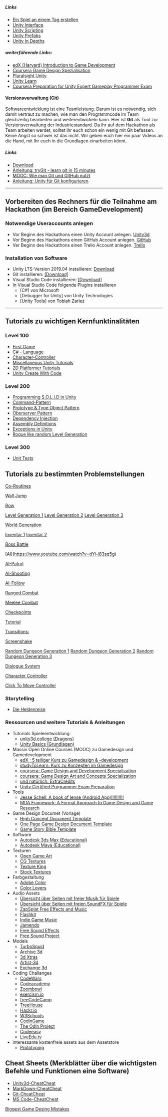 


##### Links
- [Ein Spiel an einem Tag erstellen](https://youtu.be/1p5nT2PAOr8)
- [Unity Interface](https://youtu.be/D7v2pjke5sc)
- [Unity Scripting](https://learn.unity.com/project/beginner-gameplay-scripting?courseId=5d532306edbc2a1334dd9aa8)
- [Unity Prefabs](https://youtu.be/H1OkG3a1w-o)
- [Unity In Depths](https://learn.unity.com/course/teaching-game-design-and-development)

##### weiterführende Links:
* [edX (Harvard) Introduction to Game Development](https://www.edx.org/course/cs50s-introduction-to-game-development)
* [Coursera Game Design Spezialisation](https://www.coursera.org/learn/game-development)
* [Pluralsight Unity](https://www.pluralsight.com/paths/unity-game-development-core-skills)
* [Unity Learn](https://unity3d.com/de/learn)
* [Coursera Preparation for Unity Expert Gameplay Programmer Exam](https://blogs.unity3d.com/2018/05/28/now-available-worldwide-unity-certified-programmer/)


#### Versionsverwaltung (Git)
Softwareentwicklung ist eine Teamleistung. Darum ist es notwendig, sich damit vertraut zu machen, wie man den Programmcode im Team gleichzeitig bearbeiten und weiterentwickeln kann. Hier ist **Git** als Tool zur Versionsverwaltung der Industriestandard. Da ihr auf dem Hackathon als Team arbeiten werdet, solltet ihr euch schon ein wenig mit Git befassen. Keine Angst so schwer ist das nicht. Wir geben euch hier ein paar Videos an die Hand, mit Ihr euch in die Grundlagen einarbeiten könnt.

##### Links
* [Download](https://git-scm.com)
* [Anleitung: tryGit - learn git in 15 minutes](https://try.github.io/levels/1/challenges/1)
* [MOOC: Wie man Git und GitHub nutzt](https://de.udacity.com/course/how-to-use-git-and-github--ud775)
* [Anleitung: Unity für Git konfigurieren](https://thoughtbot.com/blog/how-to-git-with-unity)



---
## Vorbereiten des Rechners für die Teilnahme am Hackathon (im Bereich GameDevelopment)

### Notwendige Useraccounts anlegen
* Vor Beginn des Hackathons einen Unity Account anlegen. [Unity3d](https://unity3d.com/de)
* Vor Beginn des Hackathons einen GitHub Account anlegen. [GitHub](https://github.com/)
* Ver Beginn des Hackathons einen Trello Account anlegen. [Trello](https://trello.com)

### Installation von Software
* Unity LTS-Version 2019.04 installieren: [Download](https://store.unity.com/download?ref=personal)
* Git installieren: [[Download]](https://git-scm.com/)
* Visual Studio Code installieren: [[Download]](https://code.visualstudio.com/)
* In Visual Studio Code folgende Plugins installieren
  * [C#] von Microsoft
  * [Debugger for Unity] von Unity Technologies
  * [Unity Tools] von Tobiah Zarlez
  
---


## Tutorials zu wichtigen Kernfunktinalitäten

### Level 100
* [First Game](https://youtu.be/1p5nT2PAOr8) 
* [C# - Language](https://www.youtube.com/playlist?list=PLBIb_auVtBwD5ovBwgGKbQK8d7efdKGlk)
* [Character-Controller](https://www.youtube.com/playlist?list=PLBIb_auVtBwCP0_ZTv1a6P9fnn_CcKrq7)
* [Miscellaneous Unity Tutorials](https://www.youtube.com/watch?v=4pl8DcsCQ_k&list=PLBIb_auVtBwCK_dyk-Wzxvk5I5z441lZd)
* [2D Platformer Tutorials](https://www.youtube.com/playlist?list=PLBIb_auVtBwBotxgdQXn2smO0Fvqqea4-)
* [Unity Create With Code](https://learn.unity.com/course/create-with-code)

### Level 200
* [Programming S.O.L.I.D in Unity](https://game.courses/solid-principles-for-game-development/)
* [Command-Pattern](https://www.youtube.com/watch?v=UoNumkMTx-U)
* [Prototype & Type Object Pattern](https://www.youtube.com/watch?v=Yy7Dt2usGy0)
* [Oberserver Pattern](https://www.youtube.com/watch?v=Yy7Dt2usGy0)
* [Dependency Injection](https://www.youtube.com/watch?v=8dLkhKtv_k8) 
* [Assembly Definitions](https://www.youtube.com/watch?v=HYqOSkHI674)
* [Exceptions in Unity](https://youtu.be/8BnPCav-vfc)
* [Rogue like random Level Generation](https://www.youtube.com/playlist?list=PLBIb_auVtBwClCk31hwqH0yqrbnE8oI75)

### Level 300
* [Unit Tests](https://www.youtube.com/watch?v=PDYB32qAsLU)

## Tutorials zu bestimmten Problemstellungen
[Co-Routines](https://learn.unity.com/tutorial/coroutines)

[Wall Jump](https://www.youtube.com/watch?v=KCzEnKLaaPc)

[Bow](https://www.youtube.com/watch?v=tNwLaGUJTK4)

[Level Generation 1](https://www.youtube.com/watch?v=hk6cUanSfXQ)
[Level Generation 2](https://www.youtube.com/watch?v=XNQQLr0E9TY)
[Level Generation 3](https://www.youtube.com/watch?v=G9Wa0XZ2a2o)

[World Generation](https://www.youtube.com/watch?v=D4EOgZyNk-k)

[Inventar 1](https://www.youtube.com/watch?v=DLAIYSMYy2g)
[Inventar 2](https://www.youtube.com/watch?v=OG7vHstkZqM)

[Boss Battle](https://www.youtube.com/watch?v=cXefXSD2SM0)

[AI)(https://www.youtube.com/watch?v=dYi-i83sq5g)

[AI-Patrol](https://www.youtube.com/watch?v=8eWbSN2T8TE)

[AI-Shooting](https://www.youtube.com/watch?v=_Z1t7MNk0c4)

[AI-Follow](https://www.youtube.com/watch?v=rhoQd6IAtDo)

[Ranged Combat](https://www.youtube.com/watch?v=bY4Hr2x05p8)

[Meelee Combat](https://www.youtube.com/watch?v=1QfxdUpVh5I)

[Checkpoints](https://www.youtube.com/watch?v=ofCLJsSUom0)

[Tutorial](https://www.youtube.com/watch?v=a1RFxtuTVsk)

[Transitions:](https://www.youtube.com/watch?v=Qd2em_ts5vs)

[Screenshake](https://www.youtube.com/watch?v=N24MhfeoUpE)

[Random Dungeon Generation 1](https://www.youtube.com/watch?v=qAf9axsyijY)
[Random Dungeon Generation 2](https://www.youtube.com/watch?v=eR74EjkA_4s)
[Random Dungeon Generation 3](https://www.youtube.com/watch?v=CUdKdHmT8xA)

[Dialogue System](https://www.youtube.com/watch?v=f-oSXg6_AMQ)

[Character Controller](https://www.youtube.com/watch?v=CeXAiaQOzmY)

[Click To Move Controller](https://www.youtube.com/watch?v=KU2CKBlCAxQ)


### Storytelling
* [Die Heldenreise](https://www.storytellingmasterclass.de/wp/wp-content/uploads/2019/07/Die-Heldenreise.pdf)


### Ressourcen und weitere Tutorials & Anleitungen

- Tutorials Spieleentwicklung:
    - [unity3d.college (Dragons)](https://www.youtube.com/playlist?list=PLB5_EOMkLx_WCGalAUeKXA1I-qQqYY_Sk)
    - [Unity Basics (Grundlagen)](https://learn.unity.com/course/unity-basics?language=en)
- Massiv Open Online Courses (MOOC) zu Gamedesign und Gamedevelopment
    - [edX : 5 teiliger Kurs zu Gamedesign & -development](https://www.edx.org/xseries/video-game-design)
    - [studyToLearn: Kurs zu Konzepten im Gamedesign](https://www.open2study.com/courses/concepts-in-game-development)
    - [coursera: Game Design and Development Specialization](https://www.coursera.org/specializations/game-development)
    - [coursera: Game Design Art and Concepts Specialization](https://www.coursera.org/specializations/game-design)
    - [und natürlich: ExtraCredits](https://www.youtube.com/user/ExtraCreditz)
    - [Unity Certified Programmer Exam Preparation](https://www.coursera.org/specializations/unity-certified-programmer)
- Tools
    - [Jesse Schell: A book of lense (Android App)!!!!!!!!!!](https://play.google.com/store/apps/details?id=com.schellgames.deckoflenses&hl=de)
    - [MDA Framework: A Formal Approach to Game Design and Game Research](http://www.cs.northwestern.edu/~hunicke/MDA.pdf)
- Game Design Documet (Vorlage)
    - [High Concept Document Template](https://www.dropbox.com/s/cit5rsx8f5d5o6b/HighConceptTemplate.pdf?dl=0)
    - [One Page Game Design Document Template](https://www.dropbox.com/s/xfmzl2d64teinre/OnePageGameDesignDocument.pdf?dl=0)
    - [Game Story Bible Template](https://www.dropbox.com/s/hapw4l0bev115r5/GameStoryBibleTemplate.pdf?dl=0)
- Software
    - [Autodesk 3ds Max (Educational)](http://www.autodesk.com/education/free-software/3ds-max)
    - [Autodesk Maya (Educational)](https://www.autodesk.com/education/free-software/maya)
- Texturen
    - [Open Game Art](https://opengameart.org/)
    - [CG Textures](http://www.cgtextures.com/)
    - [Texture King](http://www.textureking.com)
    - [Stock Textures](http://stocktextures.com/)
- Farbgestaltung
    - [Adobe Color](https://color.adobe.com/de/create/color-wheel/)
    - [Color Lovers](http://www.colourlovers.com/)
- Audio Assets
    - [Übersicht über Seiten mit freier Musik für Spiele](https://v-play.net/game-resources/free-music-for-games)
    - [Übersicht über Seiten mit freien SoundFX für Spiele](https://v-play.net/game-resources/16-sites-featuring-free-game-sounds#_noiseforfun.com/)
    - [ZapSplat Free Effects and Music](https://www.zapsplat.com)
    - [Flashkit](http://www.flashkit.com/soundfx/)
    - [Indie Game Music](http://indiegamemusic.com/)
    - [Jamendo](http://www.jamendo.com/)
    - [Free Sound Effects](http://www.freesoundeffects.com/)
    - [Free Sound Project](https://freesound.org/)
- Models
    - [TurboSquid](http://www.turbosquid.com/Search/?KEYWORD=Free)
    - [Archive 3d](http://www.archive3d.net)
    - [3d Xtras](http://www.3dxtras.com/index.asp)
    - [Artist-3d](http://www.artist-3d.com/)
    - [Exchange 3d](http://www.exchange3d.com/FreeModels/cat_35.html)
- Coding Challanges
    - [CodeWars](https://www.codewars.com/)
    - [Codeacademy](https://www.codecademy.com/)
    - [Zoombowi](https://zoombowi.com/)
    - [exercism.io](http://exercism.io/)
    - [freeCodeCamp](https://www.freecodecamp.com/)
    - [TreeHouse](https://teamtreehouse.com/)
    - [Hackr.io](https://hackr.io/)
    - [W3Schools](http://www.w3schools.com/)
    - [CodinGame](https://www.codingame.com/)
    - [The Odin Project](http://www.theodinproject.com/)
    - [Codeeasy](http://codeasy.net/)
    - [LiveEdu.tv](https://www.liveedu.tv/)
- interessante kostenfreie assets aus dem Assetstore
    - [Prototyping](https://assetstore.unity.com/packages/tools/level-design/yume-free-77387)

## Cheat Sheets (Merkblätter über die wichtigsten Befehle und Funktionen eine Software)

- [Unity3d-CheatCheat](https://www.raywenderlich.com/227-unity-cheat-sheet-and-quick-reference-2018)
- [MarkDown-CheatCheat](https://github.com/adam-p/markdown-here/wiki/Markdown-Cheatsheet)
- [Git-CheatCheat](https://www.git-tower.com/blog/git-cheat-sheet/)
- [MS Code-CheatCheat](https://code.visualstudio.com/shortcuts/keyboard-shortcuts-windows.pdf)


[Biggest Game Desing Mistakes](https://www.youtube.com/watch?v=5x4Q_SOLN28)
